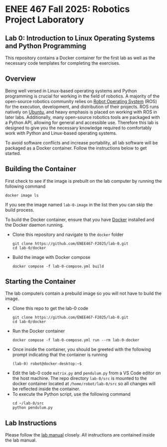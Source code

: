 # ENEE 467 Fall 2025: Robotics Project Laboratory
## Lab 0: Introduction to Linux Operating Systems and Python Programming

This repository contains a Docker container for the first lab as well as the necessary code templates for completing the exercises.

## Overview

Being well versed in Linux-based operating systems and Python programming is crucial for working in the field of robotics. A majority of the open-source robotics community relies on [Robot Operating System](https://www.ros.org/) (ROS) for the execution, development, and distribution of their projects. ROS runs natively on [Ubuntu](https://ubuntu.com/), and heavy emphasis is placed on working with ROS in later labs. Additionally, many open-source robotics tools are packaged with a Python API, allowing for general and accessible use. Therefore this lab is designed to give you the necessary knowledge required to comfortably work with Python and Linux-based operating systems.

To avoid software conflicts and increase portability, all lab software will be packaged as a Docker container. Follow the instructions below to get started.

## Building the Container

First check to see if the image is prebuilt on the lab computer by running the following command
```
docker image ls
```
If you see the image named `lab-0-image` in the list then you can skip the build process.

To build the Docker container, ensure that you have [Docker](https://www.docker.com/get-started/) installed and the Docker daemon running.
* Clone this repository and navigate to the `docker` folder
    ```
    git clone https://github.com/ENEE467-F2025/lab-0.git
    cd lab-0/docker
    ```
* Build the image with Docker compose
    ```
    docker compose -f lab-0-compose.yml build
    ```

## Starting the Container

The lab computers contain a prebuild image so you will not have to build the image.
* Clone this repo to get the lab-0 code
    ```
    git clone https://github.com/ENEE467-F2025/lab-0.git
    cd lab-0/docker
    ```
* Run the Docker container
    ```
    docker compose -f lab-0-compose.yml run --rm lab-0-docker
    ```
* Once inside the container, you should be greeted with the following prompt indicating that the container is running
    ```
    (lab-0) robot@docker-desktop:~$
    ```
* Edit the lab-0 code `matrix.py` and `pendulum.py` from a VS Code editor on the host machine. The repo directory `lab-0/src`  is mounted to the docker container located at `/home/robot/lab-0/src` so all changes will be reflected inside the container.
* To execute the Python script, use the following command
    ```
    cd ~/lab-0/src
    python pendulum.py
    ```

## Lab Instructions

Please follow the [lab manual](Lab_0_Python_and_Linux.pdf) closely. All instructions are contained inside the lab manual.